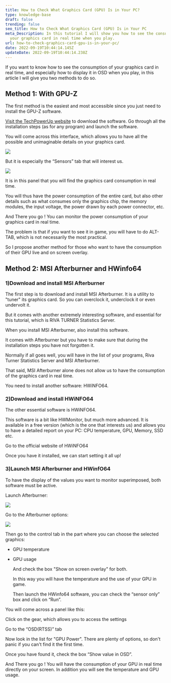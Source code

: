 ```yaml
---
title: How to Check What Graphics Card (GPU) Is in Your PC?
type: knowledge-base
draft: false
trending: false
seo_title: How to Check What Graphics Card (GPU) Is in Your PC
meta_Description: In this tutorial I will show you how to see the consumption of
  your graphics card in real time when you play.
url: how-to-check-graphics-card-gpu-is-in-your-pc/
date: 2022-09-19T10:44:14.145Z
updateDate: 2022-09-19T10:44:14.238Z
---
```





If you want to know how to see the consumption of your graphics card in real time, and especially how to display it in OSD when you play, in this article I will give you two methods to do so.

## Method 1: With GPU-Z

The first method is the easiest and most accessible since you just need to install the GPU-Z software.

[Visit the TechPowerUp website](https://www.techpowerup.com/gpuz/) to download the software.
Go through all the installation steps (as for any program) and launch the software.

You will come across this interface, which allows you to have all the possible and unimaginable details on your graphics card.

![](/uploads/107a.jpg)

But it is especially the “Sensors” tab that will interest us.

![](/uploads/spinbot.jpg)

It is in this panel that you will find the graphics card consumption in real time.

You will thus have the power consumption of the entire card, but also other details such as what consumes only the graphics chip, the memory modules, the input voltage, the power drawn by each power connector, etc.

And There you go ! You can monitor the power consumption of your graphics card in real time.

The problem is that if you want to see it in game, you will have to do ALT-TAB, which is not necessarily the most practical.

So I propose another method for those who want to have the consumption of their GPU live and on screen overlay.

## Method 2: MSI Afterburner and HWinfo64

### 1)Download and install MSI Afterburner

The first step is to download and install MSI Afterburner. It is a utility to "tuner" its graphics card.
So you can overclock it, underclock it or even undervolt it.

But it comes with another extremely interesting software, and essential for this tutorial, which is RIVA TURNER Statistics Server.

When you install MSI Afterburner, also install this software.

It comes with Afterburner but you have to make sure that during the installation steps you have not forgotten it.

Normally if all goes well, you will have in the list of your programs, Riva Turner Statistics Server and MSI Afterburner.

That said, MSI Afterburner alone does not allow us to have the consumption of the graphics card in real time.

You need to install another software: HWiNFO64.

### 2)Download and install HWiNFO64



The other essential software is HWiNFO64.

This software is a bit like HWMonitor, but much more advanced. It is available in a free version (which is the one that interests us) and allows you to have a detailed report on your PC: CPU temperature, GPU, Memory, SSD etc.

Go to the official website of HWiNFO64

Once you have it installed, we can start setting it all up!

### 3)Launch MSI Afterburner and HWinfO64

To have the display of the values you want to monitor superimposed, both software must be active.

Launch Afterburner:

![](/uploads/msi-afterburner-overvoltage2.jpg)

Go to the Afterburner options:

![](/uploads/1.jpg)

Then go to the control tab in the part where you can choose the selected graphics:



* GPU temperature
* GPU usage

  And check the box "Show on screen overlay" for both.

  In this way you will have the temperature and the use of your GPU in game.

  Then launch the HWinfo64 software, you can check the “sensor only” box and click on “Run”.

You will come across a panel like this:

Click on the gear, which allows you to access the settings

Go to the “OSD(RTSS)” tab

Now look in the list for "GPU Power". There are plenty of options, so don't panic if you can't find it the first time.

Once you have found it, check the box “Show value in OSD”.

And There you go ! You will have the consumption of your GPU in real time directly on your screen. In addition you will see the temperature and GPU usage.